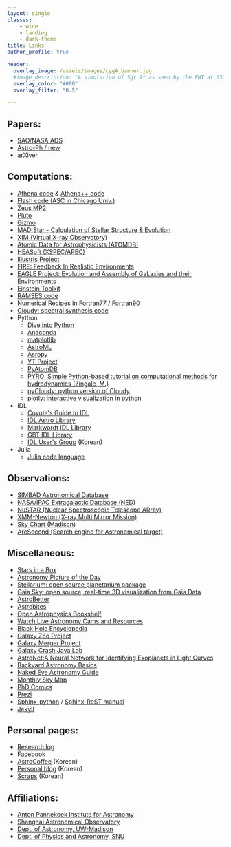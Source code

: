 ```yaml
---
layout: single
classes:
    - wide
    - landing
    - dark-theme
title: Links
author_profile: true

header:
  overlay_image: /assets/images/cygA_banner.jpg
  #image_description: "A simulation of Sgr A* as seen by the EHT at 230 GHz" 
  overlay_color: "#000"
  overlay_filter: "0.5"

---
```


## Papers:
* [SAO/NASA ADS](http://adsabs.harvard.edu/abstract_service.html) 
* [Astro-Ph / new](http://arxiv.org/list/astro-ph/new)
* [arXiver](http://arxiver.moonhats.com/)

## Computations:
* [Athena code](https://princetonuniversity.github.io/Athena-Cversion/) & [Athena++ code](http://princetonuniversity.github.io/athena/)
* [Flash code (ASC in Chicago Univ.)](http://flash.uchicago.edu/website/home/)
* [Zeus MP2](http://solarmuri.ssl.berkeley.edu/~ledvina/public/code/)
* [Pluto](http://plutocode.ph.unito.it/)
* [Gizmo](http://www.tapir.caltech.edu/~phopkins/Site/GIZMO.html)
* [MAD Star - Calculation of Stellar Structure \& Evolution](http://www.astro.wisc.edu/~townsend/static.php?ref=tools)
* [XIM (Virtual X-ray Observatory)](http://www.astro.wisc.edu/our-science/research-areas/high-energy-astrophysics/compact-objects/xim-a-virtual-x-ray-observatory)
* [Atomic Data for Astrophysicists (ATOMDB)](http://www.atomdb.org/index.php)
* [HEASoft (XSPEC/APEC)](http://heasarc.gsfc.nasa.gov/docs/software.html)
* [Illustris Project](http://www.illustris-project.org)
* [FIRE: Feedback In Realistic Environments](http://fire.northwestern.edu/)
* [EAGLE Project: Evolution and Assembly of GaLaxies and their Environments](http://icc.dur.ac.uk/Eagle/)
* [Einstein Toolkit](http://einsteintoolkit.org/)
* [RAMSES code](http://www.ics.uzh.ch/~teyssier/ramses/RAMSES.html)
* Numerical Recipes in [Fortran77](http://homepage.univie.ac.at/mario.barbatti/papers/NRF/bookfpdf.html) / [Fortran90](http://homepage.univie.ac.at/mario.barbatti/papers/NRF/bookf90pdf.html)
* [Cloudy: spectral synthesis code](http://www.nublado.org/)
* Python
   * [Dive into Python](http://www.diveintopython.net/toc/index.html)
   * [Anaconda](https://www.continuum.io/)
   * [matplotlib](http://matplotlib.org)
   * [AstroML](http://www.astroml.org)
   * [Asropy](http://www.astropy.org)
   * [YT Project](http://yt-project.org)
   * [PyAtomDB](http://atomdb.readthedocs.io/en/stable/index.html)
   * [PYRO: Simple Python-based tutorial on computational methods for hydrodynamics (Zingale, M.)](https://github.com/zingale/pyro2)
   * [pyCloudy: python version of Cloudy](https://sites.google.com/site/pycloudy/)
   * [plotly: interactive visualization in python](https://plot.ly/)
* IDL
   * [Coyote's Guide to IDL](http://www.idlcoyote.com/)
   * [IDL Astro Library](http://idlastro.gsfc.nasa.gov/)
   * [Markwardt IDL Library](http://www.physics.wisc.edu/~craigm/idl/idl.html)
   * [GBT IDL Library](http://gbtidl.nrao.edu/)
   * [IDL User's Group](http://idl.selab.re.kr/) (Korean)
* Julia
   * [Julia code language](https://julialang.org/)


## Observations:
* [SIMBAD Astronomical Database](http://simbad.u-strasbg.fr/simbad/)
* [NASA/IPAC Extragalactic Database (NED)](http://ned.ipac.caltech.edu/)
* [NuSTAR (Nuclear Spectroscopic Telescope ARray)](http://www.nustar.caltech.edu/)
* [XMM-Newton (X-ray Multi Mirror Mission)](http://xmm.esac.esa.int/)
* [Sky Chart (Madison)](http://cleardarksky.com/c/MadisonWIkey.html?1)
* [ArcSecond (Search engine for Astronomical target)](https://www.arcsecond.io/)


## Miscellaneous:
* [Stars in a Box](https://starinabox.lco.global/)
* [Astronomy Picture of the Day](http://apod.nasa.gov/apod/)
* [Stellarium: open source planetarium package](http://stellarium.org/)
* [Gaia Sky: open source, real-time 3D visualization from Gaia Data](https://zah.uni-heidelberg.de/institutes/ari/gaia/outreach/gaiasky/)
* [AstroBetter](http://www.astrobetter.com/)
* [Astrobites](http://astrobites.org/)
* [Open Astrophysics Bookshelf](http://open-astrophysics-bookshelf.github.io/)
* [Watch Live Astronomy Cams and Resources](http://www.livewatch.com/watch-live-astronomy-cams-and-resources/)
* [Black Hole Encyclopedia](http://blackholes.stardate.org/)
* [Galaxy Zoo Project](http://www.galaxyzoo.org/)
* [Galaxy Merger Project](http://galmer.obspm.fr/)
* [Galaxy Crash Java Lab](http://burro.cwru.edu/JavaLab/GalCrashWeb/)
* [AstroNet:A Neural Network for Identifying Exoplanets in Light Curves](https://github.com/tensorflow/models/tree/master/research/astronet)
* [Backyard Astronomy Basics](https://www.homeadvisor.com/r/home-science-backyard-astronomy/)
* [Naked Eye Astronomy Guide](https://www.eyebuydirect.com/naked-eye-astronomy-guide)
* [Monthly Sky Map](http://www.skymaps.com/downloads.html)
* [PhD Comics](http://www.phdcomics.com/comics.php)
* [Prezi](https://prezi.com/)
* [Sphinx-python](http://www.sphinx-doc.org/en/stable/) / [Sphinx-ReST manual](http://rest-sphinx-memo.readthedocs.io/en/latest/intro.html>)
* [Jekyll](https://jekyllrb.com/)


## Personal pages:
* [Research log](http://doosoo.wikidot.com/)
* [Facebook](http://www.facebook.com/doosoo)
* [AstroCoffee](http://astrocoffee.tistory.com/) (Korean)
* [Personal blog](http://centerofworld.tistory.com) (Korean)
* [Scraps](http://astrodoo.egloos.com) (Korean)


## Affiliations:
* [Anton Pannekoek Institute for Astronomy](http://api.uva.nl/)
* [Shanghai Astronomical Observatory](http://english.shao.cas.cn/)
* [Dept. of Astronomy, UW-Madison](http://www.astro.wisc.edu/)
* [Dept. of Physics and Astronomy, SNU](http://astro1.snu.ac.kr/home/eng/Introduction/AboutUs.asp?globalmenu=1&localmenu=1)
